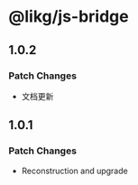 # @likg/js-bridge

## 1.0.2

### Patch Changes

- 文档更新

## 1.0.1

### Patch Changes

- Reconstruction and upgrade
